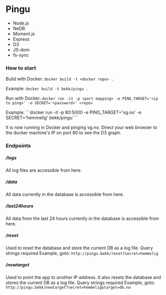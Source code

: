# Pingu

* Node.js
* NeDB
* Moment.js
* Express
* D3
* JS-dom
* fs-sync

### How to start
Build with Docker:
```docker build -t <docker repo> .```
	
Example:
```docker build -t bekk/pingu .```

Run with Docker:
```docker run -it -p <port mapping> -e PING_TARGET='<ip to ping>' -e SECRET='<password>' <repo>```
	
Example:
```docker run -it -p 80:5000 -e PING_TARGET='vg.no' -e SECRET='hemmelig' bekk/pingu````

It is now running in Docker and pinging vg.no. Direct your web browser to the docker machine's IP on port 80 to see the D3 graph.

### Endpoints

##### /logs
All log files are accessible from here.

##### /data
All data currently in the database is accessible from here.

##### /last24hours
All data from the last 24 hours currently in the database is accessible from here.

##### /reset
Used to reset the database and store the current DB as a log file. Query strings required
Example, goto: ```http://pingu.bekk/reset?secret=hemmelig```
	
##### /newtarget
Used to point the app to another IP address. It also resets the database and stores the current DB as a log file. Query strings required
Example, goto: ```http://pingu.bekk/newtarget?secret=hemmelig&target=db.no```